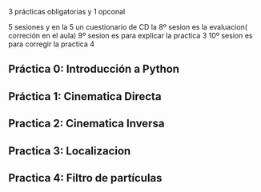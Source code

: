 
3 prácticas obligatorias y 1 opconal

5 sesiones y en la 5 un cuestionario de CD
la 8º sesion es la evaluacion( correción en el aula)
9º sesion es para explicar la practica 3
10º sesion es para corregir la practica 4

## Práctica 0: Introducción a Python

## Práctica 1: Cinematica Directa

## Practica 2: Cinematica Inversa

## Practica 3: Localizacion

## Practica 4: Filtro de partículas